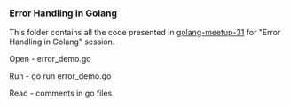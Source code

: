 ### Error Handling in Golang

This folder contains all the code presented in [golang-meetup-31](https://www.meetup.com/Golang-Bangalore/events/249183341/) for "Error Handling in Golang" session.

Open - error_demo.go

Run - go run error_demo.go

Read - comments in go files
